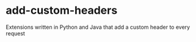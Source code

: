# add-custom-headers
Extensions written in Python and Java that add a custom header to every request 

